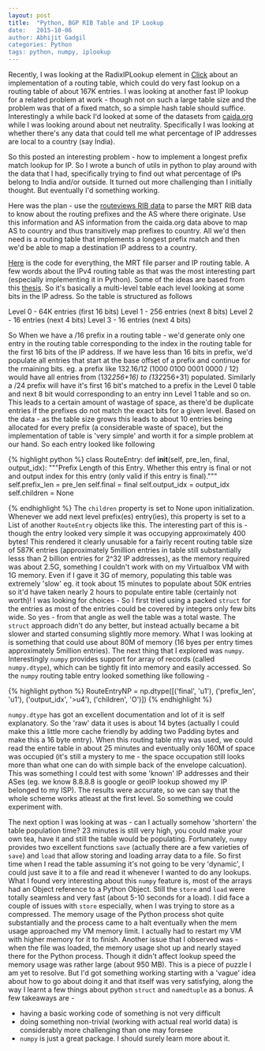 ```yaml
---
layout: post
title:  "Python, BGP RIB Table and IP Lookup
date:   2015-10-06
author: Abhijit Gadgil
categories: Python
tags: python, numpy, iplookup
---
```



Recently, I was looking at the RadixIPLookup element in [Click](http://www.read.cs.ucla.edu/click/elements) about an implementation of a routing table, which could do very fast lookup on a routing table of about 167K entries. I was looking at another fast IP lookup for a related problem at work - though not on such a large table size and the problem was that of a fixed match, so a simple hash table should suffice. Interestingly a while back I'd looked at some of the datasets from [caida.org](http://data.caida.org/datasets/) while I was looking around about net neutrality. Specifically I was looking at whether there's any data that could tell me what percentage of IP addresses are local to a country (say India). 

So this posted an interesting problem - how to implement a longest prefix match lookup for IP. So I wrote a bunch of utils in python to play around with the data that I had, specifically trying to find out what percentage of IPs belong to India and/or outside. It turned out more challenging than I initially thought. But eventually I'd something working. 

Here was the plan - use the [routeviews RIB data](http://archive.routeviews.org/bgpdata/) to parse the MRT RIB data to know about the routing prefixes and the AS where there originate. Use this information and AS information from the caida.org data above to map AS to country and thus transitively map prefixes to country. All we'd then need is a routing table that implements a longest prefix match and then we'd be able to map a destination IP address to a country. 

[Here](http://github.com/gabhijit/ipgiri) is the code for everything, the MRT file parser and IP routing table. A few words about the IPv4 routing table as that was the most interesting part (especially implementing it in Python). Some of the ideas are based from this [thesis](http://klamath.stanford.edu/~pankaj/phd.html). So it's basically a multi-level table each level looking at some bits in the IP adress. So the table is structured as follows

 Level 0 - 64K entries (first 16 bits)
 Level 1 - 256 entries (next 8 bits) 
 Level 2 - 16 entries  (next 4 bits)
 Level 3 - 16 entries  (next 4 bits)

So When we have a /16 prefix in a routing table - we'd generate only one entry in the routing table corresponding to the index in the routing table for the first 16 bits of the IP address. If we have less than 16 bits in prefix, we'd populate all entries that start at the base offset of a prefix and continue for the rmaining bits. eg. a prefix like 132.16/12 (1000 0100 0001 0000 / 12) would have all entries from (132*256+16) to (132*256+31) populated. Similarly a /24 prefix will have it's first 16 bit's matched to a prefix in the Level 0 table and next 8 bit would corresponding to an entry inn Level 1 table and so on. This leads to a certain amount of wastage of space, as there'd be duplicate entries if the prefixes do not match the exact bits for a given level. Based on the data - as the table size grows this leads to about 10 entries being allocated for every prefix (a considerable waste of space), but the implementation of table is 'very simple' and worth it for a simple problem at our hand. So each entry looked like following 

{% highlight python %} 
class RouteEntry:
    def __init__(self, pre_len, final, output_idx):
        """Prefix Length of this Entry. Whether this entry is final or not and
        output index for this entry (only valid if this entry is final)."""
        self.prefix_len = pre_len
        self.final = final
        self.output_idx = output_idx
        self.children = None

{% endhighlight %}
The `children` property is set to None upon initialization. Whenever we add next level prefix(es) entry(ies), this property is set to a List of another `RouteEntry` objects like this. The interesting part of this is - though the entry looked very simple it was occupying approximately 400 bytes! This rendered it clearly unusable for a fairly recent routing table size of 587K entries (approximately 5million entries in table still substantially lesss than 2 billion entries for 2^32 IP addresses), as the memory required was about 2.5G, something I couldn't work with on my Virtualbox VM with 1G memory. Even if I gave it 3G of memory, populating this table was extremely 'slow' eg. it took about 15 minutes to populate about 50K entries so it'd have taken nearly 2 hours to populate entire table (certainly not worth)! I was looking for choices - So I first tried using a packed `struct` for the entries as most of the entries could be covered by integers only few bits wide. So yes - from that angle as well the table was a total waste. The `struct` approach didn't do any better, but instead actually became a bit slower and started consuming slightly more memory. What I was looking at is something that could use about 80M of memory (16 byes per entry times approximately 5million entries). The next thing that I explored was `numpy`. Interestingly `numpy` provides support for array of records (called `numpy.dtype`), which can be tightly fit into memory and easily accessed. So the `numpy` routing table entry looked something like following - 

{% highlight python %}
RouteEntryNP = np.dtype([('final', 'u1'), ('prefix_len', 'u1'),
                            ('output_idx', '>u4'), ('children', 'O')])
{% endhighlight %}

`numpy.dtype` has got an excellent documentation and lot of it is self explanatory. So the 'raw' data it uses is about 14 bytes (actually I could make this a little more cache friendly by adding two Padding bytes and make this a 16 byte entry). When this routing table ntry was used, we could read the entire table in about 25 minutes and eventually only 160M of space was occupied (it's still a mystery to me - the space occupation still looks more than what one can do with simple back of the envelope calcuation). This was something I could test with some 'known' IP addresses and their ASes (eg. we know 8.8.8.8 is google or geoIP lookup showed my IP belonged to my ISP). The results were accurate, so we can say that the whole scheme works atleast at the first level. So something we could experiment with. 

The next option I was looking at was - can I actually somehow 'shortern' the table population time? 23 minutes is still very high, you could make your own tea, have it and still the table would be populating. Fortunately, `numpy` provides two excellent functions `save` (actually there are a few varieties of `save`) and `load` that allow storing and loading array data to a file. So first time when I read the table assuming it's not going to be very 'dynamic', I could just save it to a file and read it whenever I wanted to do any lookups. What I found very interesting about this `numpy` feature is, most of the arrays had an Object reference to a Python Object. Still the `store` and `load` were totally seamless and very fast (about 5-10 seconds for a load). I did face a couple of issues with `store` especially, when I was trying to store as a compressed. The memory usage of the Python process shot quite substantially and the process came to a halt eventually when the mem usage approached my VM memory limit. I actually had to restart my VM with higher memory for it to finish. Another issue that I observed was - when the file was loaded, the memory usage shot up and nearly stayed there for the Python process. Though it didn't affect lookup speed the memory usage was rather large (about 950 MB). This is a piece of puzzle I am yet to resolve. But I'd got something working starting with a 'vague' idea about how to go about doing it and that itself was very satisfying, along the way I learnt a few things about python `struct` and `namedtuple` as a bonus. A few takeaways are - 
 - having a basic working code of something is not very difficult
 - doing something non-trivial (working with actual real world data) is considerably more challenging than one may foresee
 - `numpy` is just a great package. I should surely learn more about it.

 
